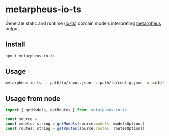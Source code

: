 # metarpheus-io-ts

Generate static and runtime ([io-ts](https://github.com/gcanti/io-ts)) domain models interpreting [metarpheus](https://github.com/buildo/metarpheus) output.

## Install

```sh
npm i metarpheus-io-ts
```

## Usage

```sh
metarpheus-io-ts -i path/to/input.json -c path/to/config.json -o path/to/output.ts
```

## Usage from node

```js
import { getModels, getRoutes } from 'metarpheus-io-ts'

const source = ...
const models: string = getModels(source.models, modelsOptions)
const routes: string = getRoutes(source.routes, routesOptions)
```
